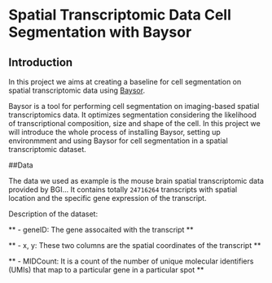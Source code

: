 # Spatial Transcriptomic Data Cell Segmentation with Baysor

## Introduction

In this project we aims at creating a baseline for cell segmentation on spatial transcriptomic data using [Baysor](https://github.com/kharchenkolab/Baysor). 

Baysor is a tool for performing cell segmentation on imaging-based spatial transcriptomics data. It optimizes segmentation considering the likelihood of transcriptional composition, size and shape of the cell. In this project we will introduce the whole process of installing Baysor, setting up environmment and using Baysor for cell segmentation in a spatial transcriptomic dataset.

##Data

The data we used as example is the mouse brain spatial transcriptomic data provided by BGI... It contains totally `24716264` transcripts with spatial location and the specific gene expression of the transcript.

Description of the dataset:

** - geneID: The gene assocaited with the transcript **

** - x, y: These two columns are the spatial coordinates of the transcript **

** - MIDCount: It is a count of the number of unique molecular identifiers (UMIs) that map to a particular gene in a particular spot **






